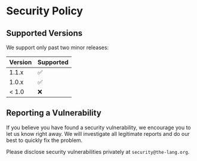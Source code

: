 # Security Policy

## Supported Versions
We support only past two minor releases:

| Version | Supported          |
|:------- | ------------------ |
| 1.1.x   | :white_check_mark: |
| 1.0.x   | :white_check_mark: |
| < 1.0   | :x:                |

## Reporting a Vulnerability
If you believe you have found a security vulnerability, we encourage you to let
us know right away. We will investigate all legitimate reports and do our best
to quickly fix the problem.

Please disclose security vulnerabilities privately at `security@the-lang.org`.
